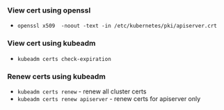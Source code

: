 ### View cert using openssl
* ```openssl x509  -noout -text -in /etc/kubernetes/pki/apiserver.crt```

### View cert using kubeadm
* ```kubeadm certs check-expiration```

### Renew certs using kubeadm
* ```kubeadm certs renew``` - renew all cluster certs
* ```kubeadm certs renew apiserver``` - renew certs for apiserver only
